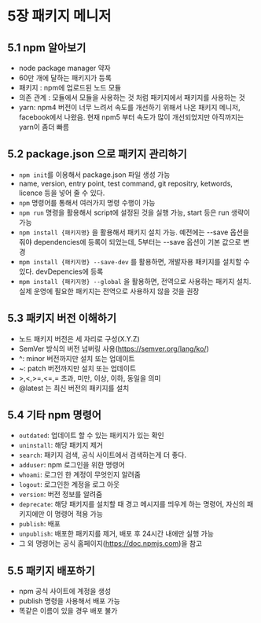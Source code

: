 # 5장 패키지 메니저

## 5.1 npm 알아보기

* node package manager 약자
* 60만 개에 달하는 패키지가 등록
* 패키지 : npm에 업로드된 노드 모듈
* 의존 관계 : 모듈에서 모듈을 사용하는 것 처럼 패키지에서 패키지를 사용하는 것
* yarn: npm4 버전이 너무 느려서 속도를 개선하기 위해서 나온 패키지 메니저, facebook에서 나왔음. 현재 npm5 부터 속도가 많이 개선되었지만 아직까지는 yarn이 좀더 빠름

## 5.2 package.json 으로 패키지 관리하기

*  `npm init`를 이용해서 package.json 파일 생성 가능
* name, version, entry point, test command, git repositry, ketwords, licence 등을 넣어 줄 수 있다.
* `npm` 명령어를 통해서 여러가지 명령 수행이 가능
* `npm run` 명령을 활용해서 script에 설정된 것을 실행 가능, start 등은 run 생략이 가능
* `npm install {패키지명}` 을 활용해서 패키지 설치 가능. 예전에는 --save 옵션을 줘야 dependencies에 등록이 되었는데, 5부터는 --save 옵션이 기본 값으로 변경
* `mpm install {패키지명} --save-dev`  를 활용하면, 개발자용 패키지를 설치할 수 있다.   devDepencies에 등록
* `mpm install {패키지명} --global` 을 활용하면, 전역으로 사용하는 패키지 설치. 실제 운영에 필요한 패키지는 전역으로 사용하지 않을 것을 권장

## 5.3 패키지 버전 이해하기

* 노드 패키지 버전은 세 자리로 구성(X.Y.Z)
* SemVer 방식의 버전 넘버링 사용(https://semver.org/lang/ko/)
* ^: minor 버전까지만 설치 또는 업데이트
* ~: patch 버전까지만 설치 또는 업데이트
* \>,<,>=,<=,= 초과, 미만, 이상, 이하, 동일을 의미
* @latest 는 최신 버전의 패키지를 설치

## 5.4 기타 npm 명령어

* `outdated`: 업데이트 할 수 있는 패키지가 있는 확인
* `uninstall`: 해당 패키지 제거
* `search`: 패키지 검색, 공식 사이트에서 검색하는게 더 좋다.
* `adduser`: npm 로그인을 위한 명령어
* `whoami`: 로그인 한 계정이 무엇인지 알려줌
* `logout`: 로그인한 계정을 로그 아웃
* `version`: 버전 정보를 알려줌
* `deprecate`: 해당 패키지를 설치할 때 경고 메시지를 띄우게 하는 명령어, 자신의 패키지에만 이 명령어 적용 가능
* `publish`: 배포
* `unpublish`: 배포한 패키지를 제거, 배포 후 24시간 내에만 실행 가능
* 그 외 명령어는 공식 홈페이지(https://doc.npmjs.com)을 참고

## 5.5 패키지 배포하기

* npm 공식 사이트에 계정을 생성
* publish 명령을 사용해서 배포 가능
* 똑같은 이름이 있을 경우 배포 불가






